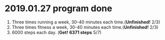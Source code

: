 # 2019.01.27 program done


 
1. Three times running a week, 30-40 minutes each time.(**Unfinished!** 2/3)
2. Three times fitness a week, 30-40 minutes each time.(**Unfinished!** 2/3)
3. 6000 steps each day. (**Get!** **6371 steps** 5/7)
